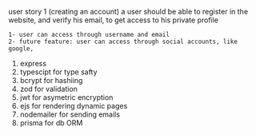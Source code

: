 user story 1 (creating an account)
    a user should be able to register in the website, and verify his email, to get access to his private profile

    1- user can access through username and email
    2- future feature: user can access through social accounts, like google,









1. express
2. typescipt for type safty
3. bcrypt for hashiing
4. zod for validation
5. jwt for asymetric encryption
6. ejs for rendering dynamic pages
7. nodemailer for sending emails
8. prisma for db ORM